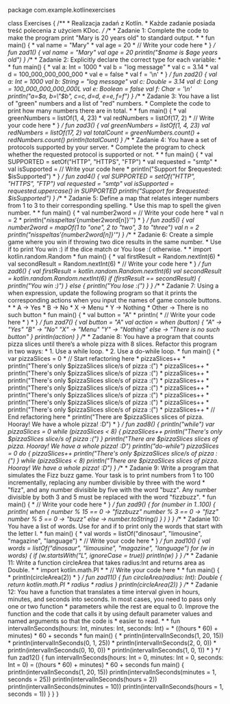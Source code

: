 package com.example.kotlinexercises

class Exercises {
    /**
     * Realizacja zadań z Kotlin.
     * Każde zadanie posiada treść polecenia z użyciem KDoc.
     */
    /**
     * Zadanie 1: Complete the code to make the program print "Mary is 20 years old" to standard output.
     *
     * fun main() {
     *   val name = "Mary"
     *   val age = 20
     *   // Write your code here
     * }
     */
    fun zad1() {
        val name = "Mary"
        val age = 20
        println("$name is $age years old")
    }
    /**
     * Zadanie 2: Explicitly declare the correct type for each variable:
     *
     * fun main() {
     *   val a: Int = 1000
     *   val b = "log message"
     *   val c = 3.14
     *   val d = 100_000_000_000_000
     *   val e = false
     *   val f = '\n'
     * }
     */
    fun zad2() {
        val a: Int = 1000
        val b: String = "log message"
        val c: Double = 3.14
        val d: Long = 100_000_000_000_000L
        val e: Boolean = false
        val f: Char = '\n'
        println("a=$a, b=\"$b\", c=$c, d=$d, e=$e, f=$f")
    }
    /**
     * Zadanie 3: You have a list of "green" numbers and a list of "red" numbers.
     * Complete the code to print how many numbers there are in total.
     *
     * fun main() {
     *   val greenNumbers = listOf(1, 4, 23)
     *   val redNumbers   = listOf(17, 2)
     *   // Write your code here
     * }
     */
    fun zad3() {
        val greenNumbers = listOf(1, 4, 23)
        val redNumbers   = listOf(17, 2)
        val totalCount = greenNumbers.count() + redNumbers.count()
        println(totalCount)
    }
    /**
     * Zadanie 4: You have a set of protocols supported by your server.
     * Complete the program to check whether the requested protocol is supported or not.
     *
     * fun main() {
     *   val SUPPORTED = setOf("HTTP", "HTTPS", "FTP")
     *   val requested = "smtp"
     *   val isSupported = // Write your code here
     *	 println("Support for $requested: $isSupported")
     * }
     */
    fun zad4() {
        val SUPPORTED = setOf("HTTP", "HTTPS", "FTP")
        val requested = "smtp"
        val isSupported = requested.uppercase() in SUPPORTED
        println("Support for $requested: $isSupported")
    }
    /**
     * Zadanie 5: Define a map that relates integer numbers from 1 to 3 to their corresponding spelling.
     * Use this map to spell the given number.
     *
     * fun main() {
     *   val number2word = // Write your code here
     *   val n = 2
     *   println("$n is spelt as '${number2word[n]}'")
     * }
     */
    fun zad5() {
        val number2word = mapOf(1 to "one", 2 to "two", 3 to "three")
        val n = 2
        println("$n is spelt as '${number2word[n]}'")
    }
    /**
     * Zadanie 6: Create a simple game where you win if throwing two dice results in the same number.
     * Use if to print You win :) if the dice match or You lose :( otherwise.
     *
     * import kotlin.random.Random
     *	fun main() {
     *	  val firstResult = Random.nextInt(6)
     *	  val secondResult = Random.nextInt(6)
     *	  // Write your code here
     * }
     */
    fun zad6() {
        val firstResult  = kotlin.random.Random.nextInt(6)
        val secondResult = kotlin.random.Random.nextInt(6)
        if (firstResult == secondResult) {
            println("You win :)")
        } else {
            println("You lose :(")
        }
    }
    /**
     * Zadanie 7: Using a when expression, update the following program so that it prints the corresponding actions when you input the names of game console buttons.
     *
     * A -> Yes
     * B -> No
     * X -> Menu
     * Y -> Nothing
     * Other -> There is no such button
     * fun main() {
     *   val button = "A"
     *   println(
     *   // Write your code here
     *   )
     * }
     */
    fun zad7() {
        val button = "A"
        val action = when (button) {
            "A" -> "Yes"
            "B" -> "No"
            "X" -> "Menu"
            "Y" -> "Nothing"
            else -> "There is no such button"
        }
        println(action)
    }
    /**
     * Zadanie 8: You have a program that counts pizza slices until there’s a whole pizza with 8 slices. Refactor this program in two ways:
     * 1. Use a while loop.
     * 2. Use a do-while loop.
     * fun main() {
     *   var pizzaSlices = 0
     *   // Start refactoring here
     *   pizzaSlices++
     *   println("There's only $pizzaSlices slice/s of pizza :(")
     *   pizzaSlices++
     *   println("There's only $pizzaSlices slice/s of pizza :(")
     *   pizzaSlices++
     *   println("There's only $pizzaSlices slice/s of pizza :(")
     *   pizzaSlices++
     *   println("There's only $pizzaSlices slice/s of pizza :(")
     *   pizzaSlices++
     *   println("There's only $pizzaSlices slice/s of pizza :(")
     *   pizzaSlices++
     *   println("There's only $pizzaSlices slice/s of pizza :(")
     *   pizzaSlices++
     *   println("There's only $pizzaSlices slice/s of pizza :(")
     *   pizzaSlices++
     *   // End refactoring here
     *   println("There are $pizzaSlices slices of pizza. Hooray! We have a whole pizza! :D")
     *   }
     */
    fun zad8() {
        println("while")
        var pizzaSlices = 0
        while (pizzaSlices < 8) {
            pizzaSlices++
            println("There's only $pizzaSlices slice/s of pizza :(")
        }
        println("There are $pizzaSlices slices of pizza. Hooray! We have a whole pizza! :D")
        println("do-while")
        pizzaSlices = 0
        do {
            pizzaSlices++
            println("There's only $pizzaSlices slice/s of pizza :(")
        } while (pizzaSlices < 8)
        println("There are $pizzaSlices slices of pizza. Hooray! We have a whole pizza! :D")
    }
    /**
     * Zadanie 9: Write a program that simulates the Fizz buzz game. Your task is to print numbers from 1 to 100 incrementally, replacing any number divisible by three with the word
     * "fizz", and any number divisible by five with the word "buzz". Any number divisible by both 3 and 5 must be replaced with the word "fizzbuzz".
     * fun main() {
     *   // Write your code here
     * }
     */
    fun zad9() {
        for (number in 1..100) {
            println(
                when {
                    number % 15 == 0 -> "fizzbuzz"
                    number % 3 == 0 -> "fizz"
                    number % 5 == 0 -> "buzz"
                    else -> number.toString()
                }
            )
        }
    }
    /**
     * Zadanie 10: You have a list of words. Use for and if to print only the words that start with the letter l.
     * fun main() {
     *   val words = listOf("dinosaur", "limousine", "magazine", "language")
     *   // Write your code here
     * }
     */
    fun zad10() {
        val words = listOf("dinosaur", "limousine", "magazine", "language")
        for (w in words) {
            if (w.startsWith("L", ignoreCase = true)) println(w)
        }
    }
    /**
     * Zadanie 11: Write a function circleArea that takes radius:Int and returns area as Double.
     *
     * import kotlin.math.PI
     *
     * // Write your code here
     *
     * fun main() {
     * println(circleArea(2))
     * }
     */
    fun zad11() {
        fun circleArea(radius: Int): Double {
            return kotlin.math.PI * radius * radius
        }
        println(circleArea(2))
    }
    /**
     * Zadanie 12: You have a function that translates a time interval given in hours, minutes, and seconds into seconds. In most cases, you need to pass only one or two function
     * parameters while the rest are equal to 0. Improve the function and the code that calls it by using default parameter values and named arguments so that the code is
     * easier to read.
     *
     * fun intervalInSeconds(hours: Int, minutes: Int, seconds: Int) =
     *   ((hours * 60) + minutes) * 60 + seconds
     * fun main() {
     *   println(intervalInSeconds(1, 20, 15))
     *   println(intervalInSeconds(0, 1, 25))
     *   println(intervalInSeconds(2, 0, 0))
     *   println(intervalInSeconds(0, 10, 0))
     *   println(intervalInSeconds(1, 0, 1))
     * }
     */
    fun zad12() {
        fun intervalInSeconds(hours: Int = 0, minutes: Int = 0, seconds: Int = 0) =
            ((hours * 60) + minutes) * 60 + seconds
        fun main() {
            println(intervalInSeconds(1, 20, 15))
            println(intervalInSeconds(minutes = 1, seconds = 25))
            println(intervalInSeconds(hours = 2))
            println(intervalInSeconds(minutes = 10))
            println(intervalInSeconds(hours = 1, seconds = 1))
        }
    }
}
